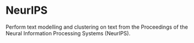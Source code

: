 # NeurIPS
Perform text modelling and clustering on text from the Proceedings of the Neural Information Processing Systems (NeurIPS).
